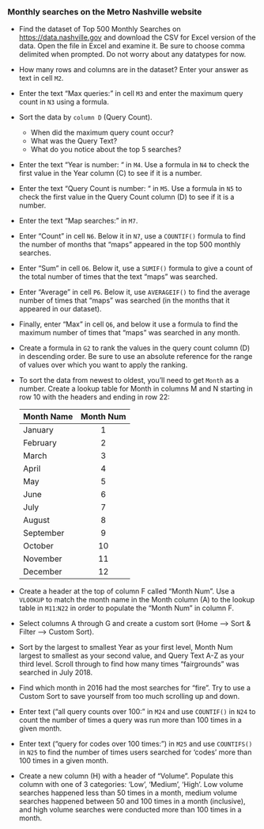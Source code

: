 ### Monthly searches on the Metro Nashville website

- Find the dataset of Top 500 Monthly Searches on https://data.nashville.gov and download the CSV for Excel version of the data. Open the file in Excel and examine it. Be sure to choose comma delimited when prompted. Do not worry about any datatypes for now.

- How many rows and columns are in the dataset? Enter your answer as text in cell `M2`.

- Enter the text “Max queries:” in cell `M3` and enter the maximum query count in `N3` using a formula.

- Sort the data by `column D` (Query Count).  
    - When did the maximum query count occur?
    - What was the Query Text?
    - What do you notice about the top 5 searches?

- Enter the text “Year is number: “ in `M4`. Use a formula in `N4` to check the first value in the Year column (C) to see if it is a number.

- Enter the text “Query Count is number: “ in `M5`. Use a formula in `N5` to check the first value in the Query Count column (D) to see if it is a number.

- Enter the text “Map searches:” in `M7`.
- Enter “Count” in cell `N6`. Below it in `N7`, use a `COUNTIF()` formula to find the number of months that “maps” appeared in the top 500 monthly searches.
- Enter “Sum” in cell `O6`. Below it, use a `SUMIF()` formula to give a count of the total number of times that the text “maps” was searched.
- Enter “Average” in cell `P6`. Below it, use `AVERAGEIF()` to find the average number of times that “maps” was searched (in the months that it appeared in our dataset).
- Finally, enter “Max” in cell `Q6`, and below it use a formula to find the maximum number of times that “maps” was searched in any month.

- Create a formula in `G2` to rank the values in the query count column (D) in descending order. Be sure to use an absolute reference for the range of values over which you want to apply the ranking.

- To sort the data from newest to oldest, you’ll need to get `Month` as a number. Create a lookup table for Month in columns M and N starting in row 10 with the headers and ending in row 22:  

  Month Name   |  Month Num  
   -------     | :---------:  
  January      |   1   
  February     |   2   
  March        |   3   
  April        |   4   
  May          |   5   
  June         |   6   
  July         |   7   
  August       |   8   
  September    |   9   
  October      |   10   
  November     |   11   
  December     |   12   


- Create a header at the top of column F called “Month Num”. Use a `VLOOKUP` to match the month name in the Month column (A) to the lookup table in `M11`:`N22` in order to populate the “Month Num” in column F.

- Select columns A through G and create a custom sort (Home --> Sort & Filter --> Custom Sort).
- Sort by the largest to smallest Year as your first level, Month Num largest to smallest as your second value, and Query Text A-Z as your third level. Scroll through to find how many times “fairgrounds” was searched in July 2018.

- Find which month in 2016 had the most searches for “fire”. Try to use a Custom Sort to save yourself from too much scrolling up and down.

- Enter text (“all query counts over 100:” in `M24` and use `COUNTIF()` in `N24` to count the number of times a query was run more than 100 times in a given month.

- Enter text (“query for codes over 100 times:”) in `M25` and use `COUNTIFS()` in `N25` to find the number of times users searched for ‘codes’ more than 100 times in a given month.

- Create a new column (H) with a header of “Volume”. Populate this column with one of 3 categories: ‘Low’, ‘Medium’, ‘High’. Low volume searches happened less than 50 times in a month, medium volume searches happened between 50 and 100 times in a month (inclusive), and high volume searches were conducted more than 100 times in a month.
